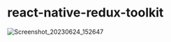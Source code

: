# react-native-redux-toolkit

![Screenshot_20230624_152647](https://github.com/amirrahi29/react-native-redux-toolkit/assets/107117774/2db18e8e-2d97-4e43-9356-6963cd33e60c)
